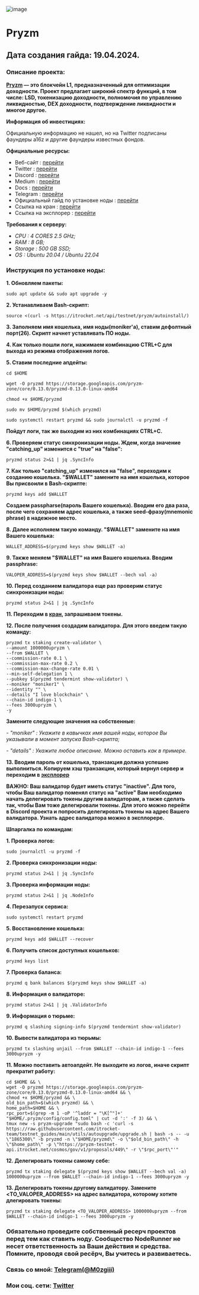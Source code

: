 ![image](https://github.com/Mozgiii9/PryzmSetupTheNode/assets/74683169/1fbfcd0e-ec3e-439a-9c40-740cc8524975)

# Pryzm

## Дата создания гайда: 19.04.2024.

### Описание проекта:

**[Pryzm](https://pryzm.zone/) — это блокчейн L1, предназначенный для оптимизации доходности. Проект предлагает широкий спектр функций, в том числе: LSD, токенизацию доходности, полномочия по управлению ликвидностью, DEX доходности, подтверждение ликвидности и многое другое.**

**Информация об инвестициях:**

Официальную информацию не нашел, но на Twitter подписаны фаундеры a16z и другие фаундеры известных фондов.

**Официальные ресурсы:**

- Веб-сайт : [перейти](https://pryzm.zone/)
- Twitter : [перейти](https://twitter.com/Pryzm_Zone)
- Discord : [перейти](http://discord.gg/sJN5Q2DBcP)
- Medium : [перейти](https://pryzm.medium.com/)
- Docs : [перейти](https://docs.pryzm.zone/)
- Telegram : [перейти](https://t.me/pryzm_zone)
- Официальный гайд по установке ноды : [перейти](https://docs.pryzm.zone/overview/maintain-guides/run-node/running-pryzmd/)
- Ссылка на кран : [перейти](https://testnet.pryzm.zone/faucet)
- Ссылка на эксплорер : [перейти](https://testnet.chainsco.pe/pryzm/validators)

**Требования к серверу:**

- *CPU : 4 CORES 2.5 GHz;*
- *RAM : 8 GB;*
- *Storage : 500 GB SSD;*
- *OS : Ubuntu 20.04 / Ubuntu 22.04* 

### Инструкция по установке ноды:

**1. Обновляем пакеты:**
```
sudo apt update && sudo apt upgrade -y
```

**2. Устанавливаем Bash-скрипт:**
```
source <(curl -s https://itrocket.net/api/testnet/pryzm/autoinstall/)
```

**3. Заполняем имя кошелька, имя ноды(moniker'a), ставим дефолтный порт(26). Скрипт начнет уставливать ПО ноды.**

**4. Как только пошли логи, нажимаем комбинацию CTRL+C для выхода из режима отображения логов.**

**5. Ставим последние апдейты:**

```
cd $HOME
```

```
wget -O pryzmd https://storage.googleapis.com/pryzm-zone/core/0.13.0/pryzmd-0.13.0-linux-amd64
```

```
chmod +x $HOME/pryzmd
```

```
sudo mv $HOME/pryzmd $(which pryzmd)
```

```
sudo systemctl restart pryzmd && sudo journalctl -u pryzmd -f
```

**Пойдут логи, так же выходим из них комбинациях CTRL+C.**

**6. Проверяем статус синхронизации ноды. Ждем, когда значение "catching_up" изменится с "true" на "false":**

```
pryzmd status 2>&1 | jq .SyncInfo
```

**7. Как только "catching_up" изменился на "false", переходим к созданию кошелька. "$WALLET" замените на имя кошелька, которое Вы присвоили в Bash-скрипте:**

```
pryzmd keys add $WALLET
```

**Создаем passpharse(пароль Вашего кошелька). Вводим его два раза, после чего сохраняем адрес кошелька, а также seed-фразу(mnemonic phrase) в надежное место.**

**8. Далее исполняем такую команду. "$WALLET" замените на имя Вашего кошелька:**
```
WALLET_ADDRESS=$(pryzmd keys show $WALLET -a)
```

**9. Также меняем "$WALLET" на имя Вашего кошелька. Вводим passphrase:**

```
VALOPER_ADDRESS=$(pryzmd keys show $WALLET --bech val -a)
```

**10. Перед созданием валидатора еще раз проверим статус синхронизации ноды:**

```
pryzmd status 2>&1 | jq .SyncInfo
```

**11. Переходим в [кран](https://testnet.pryzm.zone/faucet), запрашиваем токены.**

**12. После получения создадим валидатора. Для этого введем такую команду:**

```
pryzmd tx staking create-validator \
--amount 1000000upryzm \
--from $WALLET \
--commission-rate 0.1 \
--commission-max-rate 0.2 \
--commission-max-change-rate 0.01 \
--min-self-delegation 1 \
--pubkey $(pryzmd tendermint show-validator) \
--moniker "moniker1" \
--identity "" \
--details "I love blockchain" \
--chain-id indigo-1 \
--fees 3000upryzm \
-y
```

**Замените следующие значения на собственные:**

*- "moniker" : Укажите в кавычках имя вашей ноды, которое Вы указывали в момент запуска Bash-скрипта;*

*- "details" : Укажите любое описание. Можно оставить как в примере.*

**13. Вводим пароль от кошелька, транзакция должна успешно выполниться. Копируем хэш транзакции, который вернул сервер и переходим в [эксплорер](https://testnet.chainsco.pe/pryzm/validators)**

**ВАЖНО: Ваш валидатор будет иметь статус "inactive". Для того, чтобы Ваш валидатор поменял статус на "active" Вам необходимо начать делегировать токены другим валидаторам, а также сделать так, чтобы Вам тоже делегировали токены. Для этого можно перейти в Discord проекта и попросить делегировать токены на адрес Вашего валидатора. Узнать адрес валидатора можно в эксплорере.**

**Шпаргалка по командам:**

**1. Проверка логов:**

```
sudo journalctl -u pryzmd -f
```

**2. Проверка синхронизации ноды:**

```
pryzmd status 2>&1 | jq .SyncInfo
```

**3. Проверка информации ноды:**

```
pryzmd status 2>&1 | jq .NodeInfo
```

**4.  Перезапуск сервиса:**

```
sudo systemctl restart pryzmd
```

**5. Восстановление кошелька:**

```
pryzmd keys add $WALLET --recover
```

**6. Получить список доступных кошельков:**

```
pryzmd keys list
```

**7. Проверка баланса:**

```
pryzmd q bank balances $(pryzmd keys show $WALLET -a)
```

**8. Информация о валидаторе:**

```
pryzmd status 2>&1 | jq .ValidatorInfo
```

**9. Информация о тюрьме:**

```
pryzmd q slashing signing-info $(pryzmd tendermint show-validator)
```

**10. Вывести валидатора из тюрьмы:**

```
pryzmd tx slashing unjail --from $WALLET --chain-id indigo-1 --fees 3000upryzm -y
```

**11. Можно поставить автоапдейт. Не выходите из логов, иначе скрипт прекратит работу:**

```
cd $HOME && \
wget -O pryzmd https://storage.googleapis.com/pryzm-zone/core/0.13.0/pryzmd-0.13.0-linux-amd64 && \
chmod +x $HOME/pryzmd && \
old_bin_path=$(which pryzmd) && \
home_path=$HOME && \
rpc_port=$(grep -m 1 -oP '^laddr = "\K[^"]+' "$HOME/.pryzm/config/config.toml" | cut -d ':' -f 3) && \
tmux new -s pryzm-upgrade "sudo bash -c 'curl -s https://raw.githubusercontent.com/itrocket-team/testnet_guides/main/utils/autoupgrade/upgrade.sh | bash -s -- -u \"1865300\" -b pryzmd -n \"$HOME/pryzmd\" -o \"$old_bin_path\" -h \"$home_path\" -p \"https://pryzm-testnet-api.itrocket.net/cosmos/gov/v1/proposals/449\" -r \"$rpc_port\"'"
```

**12. Делегировать токены самому себе:**

```
pryzmd tx staking delegate $(pryzmd keys show $WALLET --bech val -a) 1000000upryzm --from $WALLET --chain-id indigo-1 --fees 3000upryzm -y
```

**13. Делегировать токены другому валидатору. Замените <TO_VALOPER_ADDRESS> на адрес валидатора, которому хотите длегировать токены:**

```
pryzmd tx staking delegate <TO_VALOPER_ADDRESS> 1000000upryzm --from $WALLET --chain-id indigo-1 --fees 3000upryzm -y
```

### Обязательно проведите собственный ресерч проектов перед тем как ставить ноду. Сообщество NodeRunner не несет ответственность за Ваши действия и средства. Помните, проводя свой ресёрч, Вы учитесь и развиваетесь.

### Связь со мной: [Telegram(@M0zgiii)](https://t.me/m0zgiii)

### Мои соц. сети: [Twitter](https://twitter.com/m0zgiii) 
